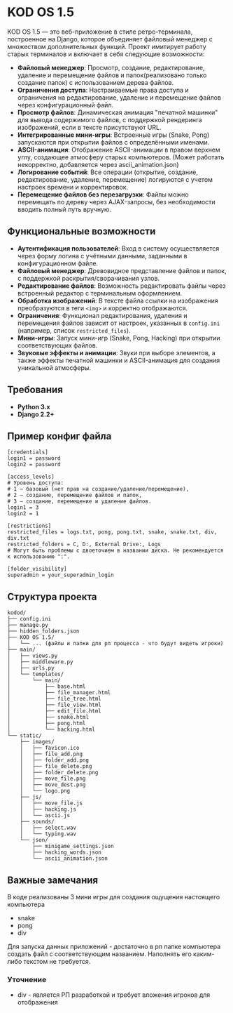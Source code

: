 # KOD OS 1.5

KOD OS 1.5 — это веб-приложение в стиле ретро-терминала, построенное на Django, которое объединяет файловый менеджер с множеством дополнительных функций. Проект имитирует работу старых терминалов и включает в себя следующие возможности:

- **Файловый менеджер**: Просмотр, создание, редактирование, удаление и перемещение файлов и папок(реализовано только создание папок) с использованием дерева файлов.
- **Ограничения доступа**: Настраиваемые права доступа и ограничения на редактирование, удаление и перемещение файлов через конфигурационный файл.
- **Просмотр файлов**: Динамическая анимация "печатной машинки" для вывода содержимого файлов, с поддержкой рендеринга изображений, если в тексте присутствуют URL.
- **Интегрированные мини-игры**: Встроенные игры (Snake, Pong) запускаются при открытии файлов с определёнными именами.
- **ASCII-анимация**: Отображение ASCII-анимации в правом верхнем углу, создающее атмосферу старых компьютеров. (Может работать некорректно, добавляется через ascii_animation.json)
- **Логирование событий**: Все операции (открытие, создание, редактирование, удаление, перемещение) логируются с учетом настроек времени и корректировок.
- **Перемещение файлов без перезагрузки**: Файлы можно перемещать по дереву через AJAX-запросы, без необходимости вводить полный путь вручную.

## Функциональные возможности

- **Аутентификация пользователей**: Вход в систему осуществляется через форму логина с учётными данными, заданными в конфигурационном файле.
- **Файловый менеджер**: Древовидное представление файлов и папок, с поддержкой раскрытия/сворачивания узлов.
- **Редактирование файлов**: Возможность редактировать файлы через встроенный редактор с терминальным оформлением.
- **Обработка изображений**: В тексте файла ссылки на изображения преобразуются в теги `<img>` и корректно отображаются.
- **Ограничения**: Функционал редактирования, удаления и перемещения файлов зависит от настроек, указанных в `config.ini` (например, список `restricted_files`).
- **Мини-игры**: Запуск мини-игр (Snake, Pong, Hacking) при открытии соответствующих файлов.
- **Звуковые эффекты и анимации**: Звуки при выборе элементов, а также эффекты печатной машинки и ASCII-анимация для создания уникальной атмосферы.

## Требования

- **Python 3.x**
- **Django 2.2+**

## Пример конфиг файла

```
[credentials]
login1 = password
login2 = password

[access_levels]
# Уровень доступа:
# 1 – базовый (нет прав на создание/удаление/перемещение),
# 2 – создание, перемещение файлов и папок,
# 3 – создание, перемещение и удаление файлов.
login1 = 3
login2 = 1

[restrictions]
restricted_files = logs.txt, pong, pong.txt, snake, snake.txt, div, div.txt
restricted_folders = C, D:, External Drive:, Logs
# Могут быть проблемы с двоеточием в названии диска. Не рекомендуется к использованию ":".

[folder_visibility]
superadmin = your_superadmin_login
```

## Структура проекта
```
kodod/
├── config.ini
├── manage.py
├── hidden_folders.json
├── KOD OS 1.5/
│   └── ... (файлы и папки для рп процесса - что будут видеть игроки)
├── main/
│   ├── views.py
│   ├── middleware.py
│   ├── urls.py
│   └── templates/
│       └── main/
│           ├── base.html
│           ├── file_manager.html
│           ├── file_tree.html
│           ├── file_view.html
│           ├── edit_file.html
│           ├── snake.html
│           ├── pong.html
│           └── hacking.html
└── static/
    ├── images/
    │   ├── favicon.ico
    │   ├── file_add.png
    │   ├── folder_add.png
    │   ├── file_delete.png
    │   ├── folder_delete.png
    │   ├── move_file.png
    │   ├── move_dest.png
    │   └── logo.png
    ├── js/
    │   ├── move_file.js
    │   ├── hacking.js
    │   └── ascii.js
    ├── sounds/
    │   ├── select.wav
    │   └── typing.wav
    └── json/
        ├── minigame_settings.json
        ├── hacking_words.json
        └── ascii_animation.json
```

## Важные замечания

В коде реализованы 3 мини игры для создания ощущения настоящего компьютера
- snake
- pong
- div

Для запуска данных приложений - достаточно в рп папке компьютера создать файл с соответствующим названием. Наполнять его каким-либо текстом не требуется.
### Уточнение
- div - является РП разработкой и требует вложения игроков для отображения 
